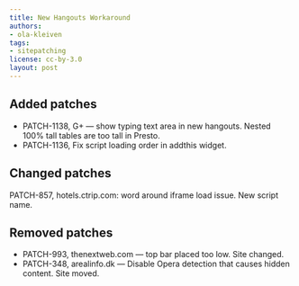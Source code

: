 ```yaml
---
title: New Hangouts Workaround
authors:
- ola-kleiven
tags:
- sitepatching
license: cc-by-3.0
layout: post
---
```


## Added patches

- PATCH-1138, G+ — show typing text area in new hangouts. Nested 100% tall tables are too tall in Presto.
- PATCH-1136, Fix script loading order in addthis widget.

## Changed patches

PATCH-857, hotels.ctrip.com: word around iframe load issue. New script name.

## Removed patches

- PATCH-993, thenextweb.com — top bar placed too low. Site changed.
- PATCH-348, arealinfo.dk — Disable Opera detection that causes hidden content. Site moved.
